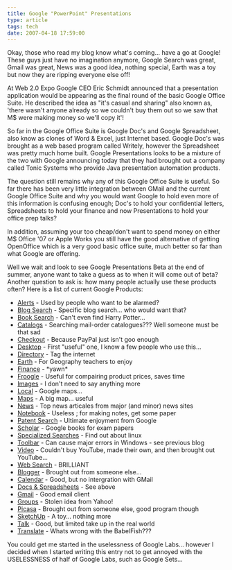 ```yaml
---
title: Google "PowerPoint" Presentations
type: article
tags: tech
date: 2007-04-18 17:59:00
---
```

<p>Okay, those who read my blog know what's coming... have a go at Google!  These guys just have no imagination anymore, Google Search was great, Gmail was great, News was a good idea, nothing special, Earth was a toy but now they are ripping everyone else off!</p> <p>At Web 2.0 Expo Google CEO Eric Schmidt announced that a presentation application would be appearing as the final round of the basic Google Office Suite.  He described the idea as "it's casual and sharing" also known as, 'there wasn't anyone already so we couldn't buy them out so we saw that M$ were making money so we'll copy it'!</p> <p>So far in the Google Office Suite is Google Doc's and Google Spreadsheet, also know as clones of Word &amp; Excel, just Internet based. Google Doc's was brought as a web based program called Writely, however the Spreadsheet was pretty much home built.  Google Presentations looks to be a mixture of the two with Google announcing today that they had brought out a company called Tonic Systems who provide Java presentation automation products.</p> <p>The question still remains why any of this Google Office Suite is useful. So far there has been very little integration between GMail and the current Google Office Suite and why you would want Google to hold even more of this information is confusing enough; Doc's to hold your confidential letters, Spreadsheets to hold your finance and now Presentations to hold your office prep talks?</p> <p>In addition, assuming your too cheap/don't want to spend money on either M$ Office '07 or Apple Works you still have the good alternative of getting OpenOffice which is a very good basic office suite, much better so far than what Google are offering.</p> <p>Well we wait and look to see Google Presentations Beta at the end of summer, anyone want to take a guess as to when it will come out of beta? Another question to ask is: how many people actually use these products often? Here is a list of current Google Products:</p> <ul> <li> <div><a href="http://www.google.com/alerts">Alerts</a> - Used by people who want to be alarmed?</div></li> <li> <div><a href="http://blogsearch.google.com/">Blog Search</a> - Specific blog search... who would want that?</div></li> <li> <div><a href="http://books.google.com/">Book Search</a> - Can't even find Harry Potter...</div></li> <li> <div><a href="http://catalogs.google.com/">Catalogs</a> - Searching mail-order catalogues??? Well someone must be that sad</div></li> <li> <div><a href="https://checkout.google.com/">Checkout</a> - Because PayPal just isn't goo enough</div></li> <li> <div><a href="http://desktop.google.com/?utm_source=en-et-more&amp;utm_medium=et&amp;utm_campaign=en">Desktop</a> - First "useful" one, I know a few people who use this...</div></li> <li> <div><a href="http://www.google.com/dirhp">Directory</a> - Tag the internet</div></li> <li> <div><a href="http://earth.google.com/">Earth</a> - For Geography teachers to enjoy</div></li> <li> <div><a href="http://finance.google.com/finance">Finance</a> - *yawn*</div></li> <li> <div><a href="http://froogle.google.com/">Froogle</a> - Useful for compairing product prices, saves time</div></li> <li> <div><a href="http://images.google.com/">Images</a> - I don't need to say anything more</div></li> <li> <div><a href="http://maps.google.com/maps">Local</a> - Google maps... </div></li> <li> <div><a href="http://maps.google.com/maps">Maps</a> - A big map... useful</div></li> <li> <div><a href="http://news.google.com/">News</a> - Top news articales from major (and minor) news sites</div></li> <li> <div><a href="http://www.google.com/notebook/?hl=en">Notebook</a><sup></sup> - Useless ; for making notes, get some paper</div></li> <li> <div><a href="http://www.google.com/patents">Patent Search</a> - Ultimate enjoyment from Google</div></li> <li> <div><a href="http://scholar.google.com/">Scholar</a> - Google books for exam papers</div></li> <li> <div><a href="http://www.google.com/options/specialsearches.html">Specialized Searches</a> - Find out about linux</div></li> <li> <div><a href="http://toolbar.google.com/?utm_source=en-et-more&amp;utm_medium=et&amp;utm_campaign=en">Toolbar</a> - Can cause major errors in Windows - see previous blog</div></li> <li> <div><a href="http://video.google.com/">Video</a> - Couldn't buy YouTube, made their own, and then brought out YouTube...</div></li> <li> <div><a href="http://www.google.com/webhp">Web Search</a> - BRILLIANT</div></li> <li> <div><a href="http://www.blogger.com/">Blogger</a> - Brought out from someone else...</div></li> <li> <div><a href="http://www.google.com/calendar">Calendar</a> - Good, but no intergration with GMail</div></li> <li> <div><a href="https://www.google.com/accounts/ServiceLogin?service=writely&amp;passive=true&amp;continue=http%3A%2F%2Fdocs.google.com%2F&amp;ltmpl=WR_tmp_2_lfty&amp;nui=1&amp;utm_campaign=en&amp;utm_source=en-et-more&amp;utm_medium=more">Docs &amp; Spreadsheets</a> - See above</div></li> <li> <div><a href="http://gmail.google.com/">Gmail</a> - Good email client</div></li> <li> <div><a href="http://groups.google.com/">Groups</a> - Stolen idea from Yahoo!</div></li> <li> <div><a href="http://picasa.google.com/#utm_source=en-us-more&amp;utm_campaign=en-pic&amp;utm_medium=et">Picasa</a> - Brought out from someone else, good program though</div></li> <li> <div><a href="http://sketchup.google.com/">SketchUp</a> - A toy... nothing more</div></li> <li> <div><a href="http://www.google.com/talk">Talk</a> - Good, but limited take up in the real world</div></li> <li> <div><a href="http://www.google.com/language_tools">Translate</a> - Whats wrong with the BabelFish???</div></li></ul> <p>You could get me started in the uselessness of Google Labs... however I decided when I started writing this entry not to get annoyed with the USELESSNESS of half of Google Labs, such as Google Sets...</p>
